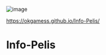 ![image](https://user-images.githubusercontent.com/72168010/134061893-0aa68ff7-0f73-4019-a986-40045d2fdd50.png)


https://okgamess.github.io/Info-Pelis/

# Info-Pelis
